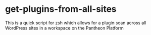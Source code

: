 # get-plugins-from-all-sites
This is a quick script for zsh which allows for a plugin scan across all WordPress sites in a workspace on the Pantheon Platform
